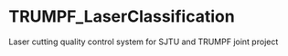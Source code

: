 # TRUMPF_LaserClassification
Laser cutting quality control system for SJTU and TRUMPF joint project
